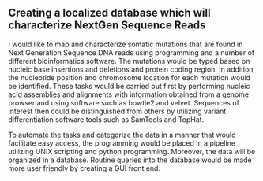 
## Creating a localized database which will characterize NextGen Sequence Reads

I would like to map and characterize somatic mutations that are found in Next Generation Sequence DNA reads using programming and a number of different bioinformatics software.  The mutations would be typed based on nucleic base insertions and deletions and protein coding region.  In addition, the nucleotide position and chromosome location for each mutation would be identified.  These tasks would be carried out first by performing nucleic acid assemblies and alignments with information obtained from a genome browser and using software such as bowtie2 and velvet.  Sequences of interest then could be distinguished from others by utilizing variant differentiation software tools such as SamTools and TopHat. 

To automate the tasks and categorize the data in a manner that would facilitate easy access, the programming would be placed in a pipeline utilizing UNIX scripting and python programming.  Moreover, the data will be organized in a database.  Routine queries into the database would be made more user friendly by creating a GUI front end.
